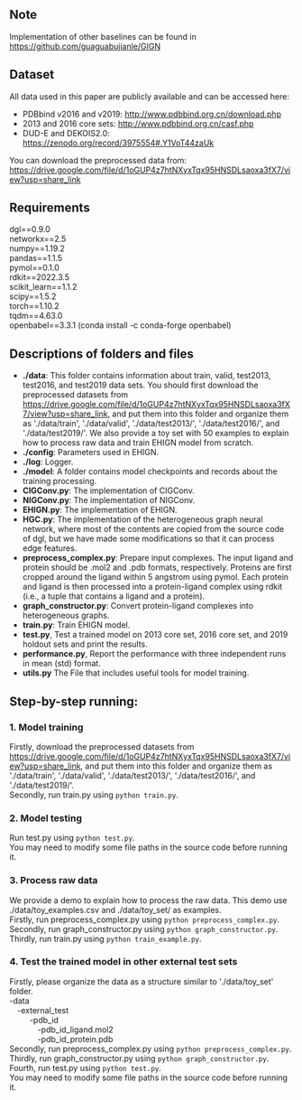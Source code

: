 ## Note
Implementation of other baselines can be found in https://github.com/guaguabujianle/GIGN  

## Dataset
All data used in this paper are publicly available and can be accessed here:  
- PDBbind v2016 and v2019: http://www.pdbbind.org.cn/download.php
- 2013 and 2016 core sets: http://www.pdbbind.org.cn/casf.php
- DUD-E and DEKOIS2.0: https://zenodo.org/record/3975554#.Y1VoT44zaUk

You can download the preprocessed data from: https://drive.google.com/file/d/1oGUP4z7htNXyxTqx95HNSDLsaoxa3fX7/view?usp=share_link

## Requirements  
dgl==0.9.0  
networkx==2.5  
numpy==1.19.2  
pandas==1.1.5  
pymol==0.1.0  
rdkit==2022.3.5  
scikit_learn==1.1.2  
scipy==1.5.2  
torch==1.10.2  
tqdm==4.63.0  
openbabel==3.3.1 (conda install -c conda-forge openbabel)

## Descriptions of folders and files
+ **./data**: This folder contains information about train, valid, test2013, test2016, and test2019 data sets. You should first download the preprocessed datasets from https://drive.google.com/file/d/1oGUP4z7htNXyxTqx95HNSDLsaoxa3fX7/view?usp=share_link, and put them into this folder and organize them as './data/train', './data/valid', './data/test2013/', './data/test2016/', and  './data/test2019/'. We also provide a toy set with 50 examples to explain how to process raw data and train EHIGN model from scratch. 
+ **./config**: Parameters used in EHIGN.
+ **./log**: Logger.
+ **./model**: A folder contains model checkpoints and records about the training processing.
+ **CIGConv.py**: The implementation of CIGConv.
+ **NIGConv.py**: The implementation of NIGConv.
+ **EHIGN.py**: The implementation of EHIGN.
+ **HGC.py**: The implementation of the heterogeneous graph neural network, where most of the contents are copied from the source code of dgl, but we have made some modifications so that it can process edge features.
+ **preprocess_complex.py**: Prepare input complexes. The input ligand and protein should be .mol2 and .pdb formats, respectively. Proteins are first cropped around the ligand within 5 angstrom using pymol. Each protein and ligand is then processed into a protein-ligand complex using rdkit (i.e., a tuple that contains a ligand and a protein).
+ **graph_constructor.py**: Convert protein-ligand complexes into heterogeneous graphs.
+ **train.py**: Train EHIGN model.
+ **test.py**, Test a trained model on 2013 core set, 2016 core set, and 2019 holdout sets and print the results.
+ **performance.py**, Report the performance with three independent runs in mean (std) format. 
+ **utils.py** The File that includes useful tools for model training.

## Step-by-step running:  

### 1. Model training
Firstly, download the preprocessed datasets from https://drive.google.com/file/d/1oGUP4z7htNXyxTqx95HNSDLsaoxa3fX7/view?usp=share_link, and put them into this folder and organize them as './data/train', './data/valid', './data/test2013/', './data/test2016/', and  './data/test2019/'.  
Secondly, run train.py using `python train.py`.  

### 2. Model testing
Run test.py using `python test.py`.    
You may need to modify some file paths in the source code before running it.

### 3. Process raw data
We provide a demo to explain how to process the raw data. This demo use ./data/toy_examples.csv and ./data/toy_set/ as examples.  
Firstly, run preprocess_complex.py using `python preprocess_complex.py`.    
Secondly, run graph_constructor.py using `python graph_constructor.py`.  
Thirdly, run train.py using `python train_example.py`.    

### 4. Test the trained model in other external test sets
Firstly, please organize the data as a structure similar to './data/toy_set' folder.  
-data  
&ensp;&ensp;-external_test  
&ensp; &ensp;&ensp;&ensp; -pdb_id  
&ensp; &ensp; &ensp;&ensp;&ensp;&ensp;-pdb_id_ligand.mol2  
&ensp; &ensp; &ensp;&ensp;&ensp;&ensp;-pdb_id_protein.pdb  
Secondly, run preprocess_complex.py using `python preprocess_complex.py`.  
Thirdly, run graph_constructor.py using `python graph_constructor.py`.  
Fourth, run test.py using `python test.py`.  
You may need to modify some file paths in the source code before running it.  


